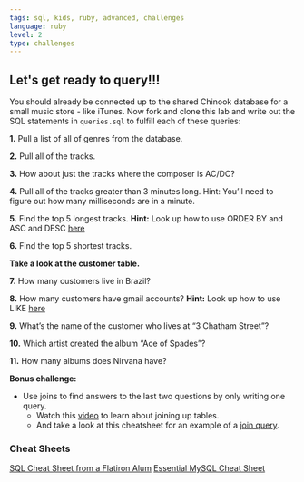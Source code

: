 ```yaml
---
tags: sql, kids, ruby, advanced, challenges
language: ruby
level: 2
type: challenges
---
```


## Let's get ready to query!!!

You should already be connected up to the shared Chinook database for a small music store - like iTunes. Now fork and clone this lab and write out the SQL statements in `queries.sql` to fulfill each of these queries:

**1.** Pull a list of all of genres from the database.

**2.** Pull all of the tracks.

**3.** How about just the tracks where the composer is AC/DC?

**4.** Pull all of the tracks greater than 3 minutes long. Hint: You’ll need to figure out how many milliseconds are in a minute.

**5.** Find the top 5 longest tracks. **Hint:** Look up how to use ORDER BY and ASC and DESC [here](http://www.korenlc.com/sql-cheat-sheet/)

**6.** Find the top 5 shortest tracks.

**Take a look at the customer table.**

**7.** How many customers live in Brazil?

**8.** How many customers have gmail accounts? **Hint:** Look up how to use LIKE [here](http://ruby.bastardsbook.com/chapters/sql/)

**9.** What’s the name of the customer who lives at “3 Chatham Street”?

**10.** Which artist created the album “Ace of Spades”?

**11.** How many albums does Nirvana have?


**Bonus challenge:** 
+ Use joins to find answers to the last two questions by only writing one query.
  * Watch this [video](https://www.youtube.com/watch?v=ia4eCxPPc_o) to learn about joining up tables.
  * And take a look at this cheatsheet for an example of a [join query](http://www.cheatography.com/guslong/cheat-sheets/essential-mysql/).

### Cheat Sheets

[SQL Cheat Sheet from a Flatiron Alum](https://gist.github.com/hofmannsven/9164408)
[Essential MySQL Cheat Sheet](http://www.cheatography.com/guslong/cheat-sheets/essential-mysql/)

